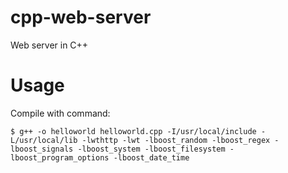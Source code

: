# cpp-web-server
Web server in C++

Usage
====

Compile with command:

	$ g++ -o helloworld helloworld.cpp -I/usr/local/include -L/usr/local/lib -lwthttp -lwt -lboost_random -lboost_regex -lboost_signals -lboost_system -lboost_filesystem -lboost_program_options -lboost_date_time

